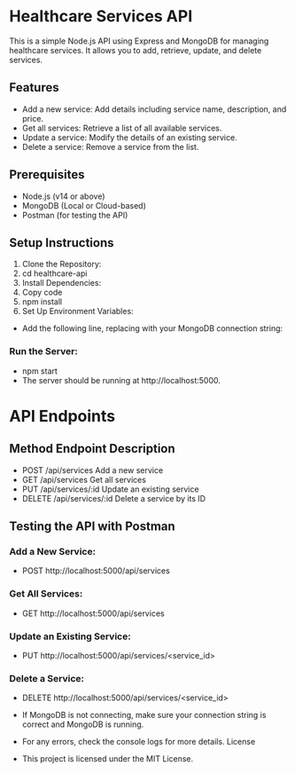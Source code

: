 # Healthcare Services API
This is a simple Node.js API using Express and MongoDB for managing healthcare services. It allows you to add, retrieve, update, and delete services.

## Features
- Add a new service: Add details including service name, description, and price.
- Get all services: Retrieve a list of all available services.
- Update a service: Modify the details of an existing service.
- Delete a service: Remove a service from the list.
## Prerequisites
- Node.js (v14 or above)
- MongoDB (Local or Cloud-based)
- Postman (for testing the API)
## Setup Instructions
1. Clone the Repository: 
2. cd healthcare-api
3. Install Dependencies:
6. Copy code
7. npm install
8. Set Up Environment Variables:

- Add the following line, replacing with your MongoDB connection string:


### Run the Server:
- npm start
- The server should be running at http://localhost:5000.

# API Endpoints
## Method	Endpoint	Description
- POST	/api/services	Add a new service
- GET	/api/services	Get all services
- PUT	/api/services/:id	Update an existing service
- DELETE	/api/services/:id	Delete a service by its ID

## Testing the API with Postman
### Add a New Service:

- POST http://localhost:5000/api/services

### Get All Services:

- GET http://localhost:5000/api/services

### Update an Existing Service:

- PUT http://localhost:5000/api/services/<service_id>

### Delete a Service:

- DELETE http://localhost:5000/api/services/<service_id>

- If MongoDB is not connecting, make sure your connection string is correct and MongoDB is running.
- For any errors, check the console logs for more details.
License
- This project is licensed under the MIT License.
